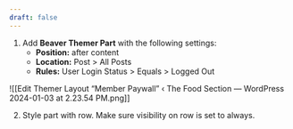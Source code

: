 ```yaml
---
draft: false
---
```


1. Add **Beaver Themer Part** with the following settings:
	- **Position:** after content
	- **Location:** Post > All Posts
	- **Rules:** User Login Status > Equals > Logged Out

![[Edit Themer Layout “Member Paywall” ‹ The Food Section — WordPress 2024-01-03 at 2.23.54 PM.png]]

2. Style part with row. Make sure visibility on row is set to always.